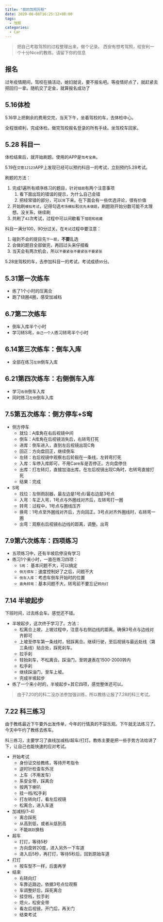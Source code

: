 ```yaml
---
title: "我的驾照历程"
date: 2020-06-08T16:25:12+08:00
tags:
  - 驾照
categories:
  - Car
---
```


> 把自己考取驾照的过程整理出来，做个记录。
> 西安有想考驾照，给安利一个十分Nice的教练。请留下你的信息

## 报名

过年疫情期间，驾校在搞活动，媳妇就说，要不报名吧。等疫情好点了，就赶紧去把回归一拿。随机交了定金，就算报名成功了

## 5.16体检

5.16早上把剩余的费用交完，当天下午，坐着驾校的车，去体检中心。

全程很顺利，完成体检。做完驾校报名登录的所有手续。坐驾校车回家。


## 5.28 科目一

体检结束后，就开始刷题。使用的APP是`驾考宝典`。

5.19在`交管12123`APP上发现已经可以预约科目一的考试，立刻预约5.28考试。

刷题的方法：
1. 完成1遍所有顺序练习的题目，针对`错题`有两个注意事项
   1. 看下面出现的错误的提示，为什么自己会错
   2. 把经常错的部分，可以`背`下来。在下面会有一些优选评论，很有价值
2. 开始刷`模拟考试`，记得勾选`考场模拟`和`优先未做题`，刷题刚开始分数可能不太理想。没关系，继续刷
3. 共刷了`42`次考试，过程中可以间歇看下`错题和收藏`

科目一满分100，90分过关。在`考试`过程中要注意：
1. 碰到不会的提目先`下一题`，**不要**乱选
2. 会做的题目全部做完，再回过头来仔细看
3. 当天会有两次机会，所以`不要紧张不要紧张不要紧张`

5.28坐驾校的车，去参加科目一的考试，考试成绩`95`分。


## 5.31第一次练车

- 练了1个小时的压离合
- 跑了绕圈4圈，感受加减档

## 6.7第二次练车

- 倒车入库半个小时
- 学习转S弯，`自己一个人`练习转弯半个小时

## 6.14第三次练车：倒车入库

- 全部在练习`左侧`倒车入库

## 6.21第四次练车：右侧倒车入库

- 学习`右侧`倒车入库
- 同时练习`左侧`倒车入库

## 7.5第五次练车：侧方停车+S弯

- 侧方停车
  - 就位：A库角在右后视镜中间
  - 倒车：A库角在后视镜消失后，右转弯打死
  - 进库：倒车进入，直到左后视镜出现C角
  - 回正：方向盘回正，继续倒车
  - 左转：右后视镜中观察右后轮毂在一条线，左转弯打死
  - 入库：车停入库即可，不用Care车是否停正。方向盘停住
  - 出库：打左转灯，直接加油出库。在左后视镜出现C角时，右转弯直接打死
  - 结果：完成
- S弯
  - 找位：左侧雨刮器，最左边是1号点/最右边是3号点
  - 入弯：车正入弯，1号点与外圈线对齐后，左转弯打一圈
  - 转弯：过程中，1号点与圈线压齐
  - 换弯：1号点至外圈线对齐后，方向回正。3号点对齐外圈线时，右转弯一圈
  - 出弯：观察右后视镜右边线的距离，调整。出弯

## 7.9第六次练车：四项练习

- 五项练习中，还有半坡启停没有学习
- 练习1个来小时，一直在练习四项：
  - `S弯`： 基本问题不大，可以搞定
  - `侧方停车`：速度控制好了之后，问题不大
  - `倒车入库`：考虑车倒车开始时的位置
  - `直角转弯`：基本问题不大，转弯前不要忘记`转向灯`

## 7.14 半坡起步

下班时间，过去练会车。感觉还不错。

- 半坡起步，这次终于学习了。方法：
  - 松离合上坡，上坡过程中，注意与右侧边线的距离。确保3号点与边线对齐即可
  - 上坡至停车第一条线时，轻踩离合。继续行驶，至后视镜与最远处线（第三条线）贴合处，踩死刹车。
  - 拉手刹
  - 轻抬刹车，不松离合。踩油门，至转速表在1500-2000转内
  - 松手刹
  - 继续踩油门，至车上坡。
  - 完成半坡起步
- 练了一个来小时的，半坡起步+其它四项，感觉整体还可以。

> 由于7.20的的科二没办法参加强训练，所以教练让报了7.28的科三考试。

## 7.22 科三练习

由于教练最近下午要外出发传单，今年的行情真的不容乐观。下午就无法练习了。今天中午约了教练去练车。

科三练习，主要学习了直线加减档/超车/打灯。教练主要是把一些手势方法给讲了下，让自己也能快速的应对考试。

- 开始考试
  - 身份证交给教练，等待开考指令
  - 逆时针检查车外况
  - 上车（不用发车）
  - 系安全带，踩离合
  - 按两下喇叭
  - 挂一档/松手刹
  - 打左转向灯，看左后视镜
  - 松离合，进入车道
- 加减档(1-4)
  - 离合踩死
  - 从高到低，或者从低到高
  - 不能`跳跃`换档
- 超车
  - 打灯，等待5秒
  - 方向盘转20度，进入另外一下车道
  - 进入后5秒，再打灯，等待5秒后，回到原始车道
- 打灯
  - 按车型不一样，后面再学
- 结束
  - 右转向灯
  - 车靠近路边，依据3号点位观察
  - 车调整好后，踩死离合
  - 挂空档，拉手刹
  - 熄火，松安全带
  - 看左后视镜，开门后，再关门
  - 结束考试